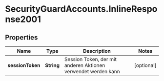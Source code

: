 # SecurityGuardAccounts.InlineResponse2001

## Properties
Name | Type | Description | Notes
------------ | ------------- | ------------- | -------------
**sessionToken** | **String** | Session Token, der mit anderen Aktionen verwendet werden kann | [optional] 



